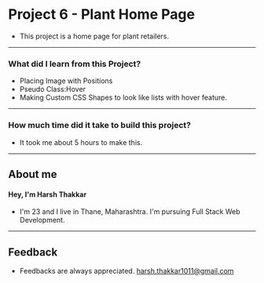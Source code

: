 # **Project 6 - Plant Home Page**

- This project is a home page for plant retailers. 



---

### **What did I learn from this Project?**

 - Placing Image with Positions
 - Pseudo Class:Hover
 - Making Custom CSS Shapes to look like lists with hover feature.

---

### **How much time did it take to build this project?**

- It took me about 5 hours to make this.  

---

## **About me**

#### **Hey, I'm Harsh Thakkar**

- I'm 23 and I live in Thane, Maharashtra. I'm pursuing Full Stack Web Development.

---

## **Feedback**
- Feedbacks are always appreciated. harsh.thakkar1011@gmail.com